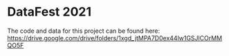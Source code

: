 # DataFest 2021 

The code and data for this project can be found here: https://drive.google.com/drive/folders/1xgd_jtMPA7D0ex44lw1GSJlCOrMMQO5F
